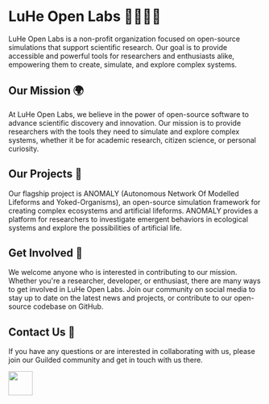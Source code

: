   # LuHe Open Labs 👨‍🔬🧪🔬

LuHe Open Labs is a non-profit organization focused on open-source simulations that support scientific research. Our goal is to provide accessible and powerful tools for researchers and enthusiasts alike, empowering them to create, simulate, and explore complex systems.

## Our Mission 🌍

At LuHe Open Labs, we believe in the power of open-source software to advance scientific discovery and innovation. Our mission is to provide researchers with the tools they need to simulate and explore complex systems, whether it be for academic research, citizen science, or personal curiosity.

## Our Projects 🚀

Our flagship project is ANOMALY (Autonomous Network Of Modelled Lifeforms and Yoked-Organisms), an open-source simulation framework for creating complex ecosystems and artificial lifeforms. 
ANOMALY provides a platform for researchers to investigate emergent behaviors in ecological systems and explore the possibilities of artificial life.

## Get Involved 🤝

We welcome anyone who is interested in contributing to our mission. Whether you're a researcher, developer, or enthusiast, there are many ways to get involved in LuHe Open Labs. Join our community on social media to stay up to date on the latest news and projects, or contribute to our open-source codebase on GitHub.

## Contact Us 📩

If you have any questions or are interested in collaborating with us, please join our Guilded community and get in touch with us there.

<code><a href="https://www.guilded.gg/i/kdxDz8Qk"><img src="https://i.imgur.com/6pOQMKQ.png" height="48px"/></a></code>
